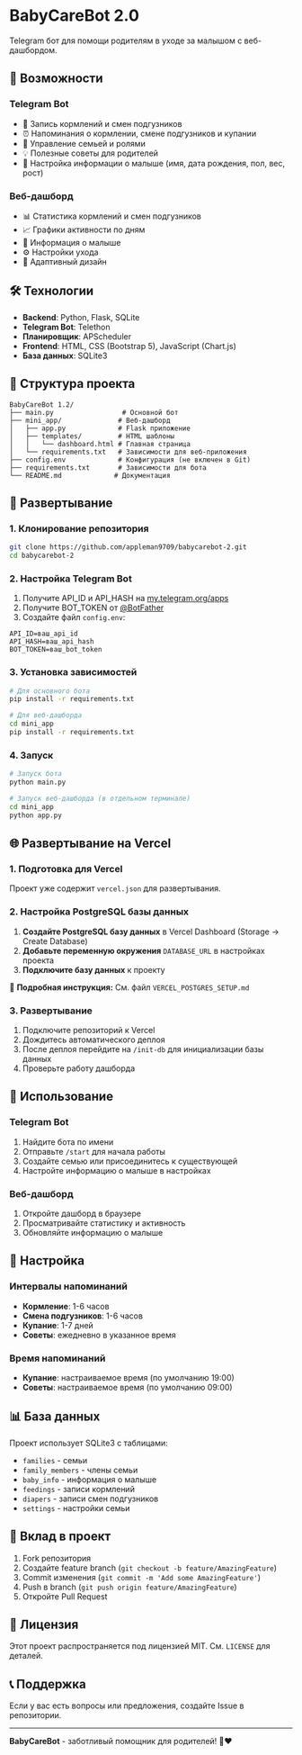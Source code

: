 # BabyCareBot 2.0

Telegram бот для помощи родителям в уходе за малышом с веб-дашбордом.

## 🚀 Возможности

### Telegram Bot
- 📝 Запись кормлений и смен подгузников
- ⏰ Напоминания о кормлении, смене подгузников и купании
- 👥 Управление семьей и ролями
- 💡 Полезные советы для родителей
- 👶 Настройка информации о малыше (имя, дата рождения, пол, вес, рост)

### Веб-дашборд
- 📊 Статистика кормлений и смен подгузников
- 📈 Графики активности по дням
- 👶 Информация о малыше
- ⚙️ Настройки ухода
- 📱 Адаптивный дизайн

## 🛠 Технологии

- **Backend**: Python, Flask, SQLite
- **Telegram Bot**: Telethon
- **Планировщик**: APScheduler
- **Frontend**: HTML, CSS (Bootstrap 5), JavaScript (Chart.js)
- **База данных**: SQLite3

## 📁 Структура проекта

```
BabyCareBot 1.2/
├── main.py                 # Основной бот
├── mini_app/              # Веб-дашборд
│   ├── app.py             # Flask приложение
│   ├── templates/         # HTML шаблоны
│   │   └── dashboard.html # Главная страница
│   └── requirements.txt   # Зависимости для веб-приложения
├── config.env             # Конфигурация (не включен в Git)
├── requirements.txt       # Зависимости для бота
└── README.md             # Документация
```

## 🚀 Развертывание

### 1. Клонирование репозитория
```bash
git clone https://github.com/appleman9709/babycarebot-2.git
cd babycarebot-2
```

### 2. Настройка Telegram Bot
1. Получите API_ID и API_HASH на [my.telegram.org/apps](https://my.telegram.org/apps)
2. Получите BOT_TOKEN от [@BotFather](https://t.me/BotFather)
3. Создайте файл `config.env`:
```env
API_ID=ваш_api_id
API_HASH=ваш_api_hash
BOT_TOKEN=ваш_bot_token
```

### 3. Установка зависимостей
```bash
# Для основного бота
pip install -r requirements.txt

# Для веб-дашборда
cd mini_app
pip install -r requirements.txt
```

### 4. Запуск
```bash
# Запуск бота
python main.py

# Запуск веб-дашборда (в отдельном терминале)
cd mini_app
python app.py
```

## 🌐 Развертывание на Vercel

### 1. Подготовка для Vercel
Проект уже содержит `vercel.json` для развертывания.

### 2. Настройка PostgreSQL базы данных
1. **Создайте PostgreSQL базу данных** в Vercel Dashboard (Storage → Create Database)
2. **Добавьте переменную окружения** `DATABASE_URL` в настройках проекта
3. **Подключите базу данных** к проекту

📖 **Подробная инструкция:** См. файл `VERCEL_POSTGRES_SETUP.md`

### 3. Развертывание
1. Подключите репозиторий к Vercel
2. Дождитесь автоматического деплоя
3. После деплоя перейдите на `/init-db` для инициализации базы данных
4. Проверьте работу дашборда

## 📱 Использование

### Telegram Bot
1. Найдите бота по имени
2. Отправьте `/start` для начала работы
3. Создайте семью или присоединитесь к существующей
4. Настройте информацию о малыше в настройках

### Веб-дашборд
1. Откройте дашборд в браузере
2. Просматривайте статистику и активность
3. Обновляйте информацию о малыше

## 🔧 Настройка

### Интервалы напоминаний
- **Кормление**: 1-6 часов
- **Смена подгузников**: 1-6 часов
- **Купание**: 1-7 дней
- **Советы**: ежедневно в указанное время

### Время напоминаний
- **Купание**: настраиваемое время (по умолчанию 19:00)
- **Советы**: настраиваемое время (по умолчанию 09:00)

## 📊 База данных

Проект использует SQLite3 с таблицами:
- `families` - семьи
- `family_members` - члены семьи
- `baby_info` - информация о малыше
- `feedings` - записи кормлений
- `diapers` - записи смен подгузников
- `settings` - настройки семьи

## 🤝 Вклад в проект

1. Fork репозитория
2. Создайте feature branch (`git checkout -b feature/AmazingFeature`)
3. Commit изменения (`git commit -m 'Add some AmazingFeature'`)
4. Push в branch (`git push origin feature/AmazingFeature`)
5. Откройте Pull Request

## 📄 Лицензия

Этот проект распространяется под лицензией MIT. См. `LICENSE` для деталей.

## 📞 Поддержка

Если у вас есть вопросы или предложения, создайте Issue в репозитории.

---

**BabyCareBot** - заботливый помощник для родителей! 👶❤️
